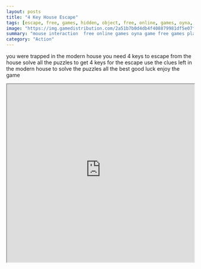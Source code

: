 ```yaml
---
layout: posts
title: "4 Key House Escape"
tags: [escape, free, games, hidden, object, free, online, games, oyna, game, free, games, play, play, games]
image: "https://img.gamedistribution.com/2a51b7b0d4db4f408879981df5e07fd8.jpg"
summary: "mouse interaction  free online games oyna game free games play play games"
category: "Action"
---
```


you were trapped in the modern house you need 4 keys to escape from the house solve all the puzzles to get 4 keys for the escape use the clues left in the modern house to solve the puzzles all the best good luck enjoy the game

<iframe width="100%" height="480px;" src="https://flash.gamedistribution.com?game=2a51b7b0d4db4f408879981df5e07fd8"></iframe>
